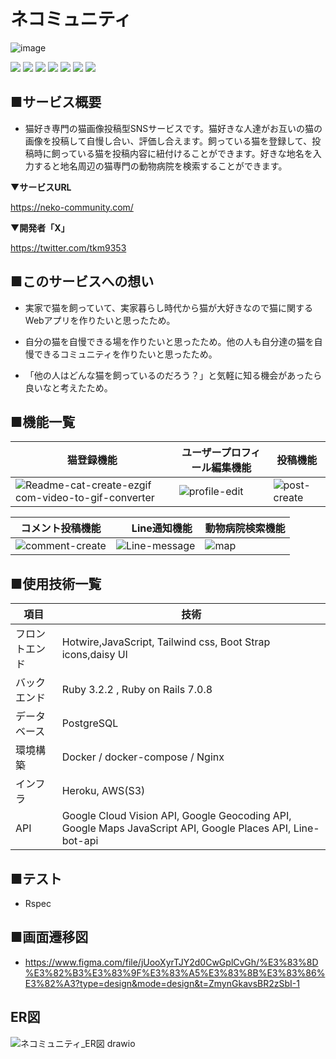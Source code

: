 # ネコミュニティ

![image](https://github.com/takuma-kamimura/NeCommunity/assets/134459703/f29bc254-0578-4370-9d48-7c537f1f5ad3)

![](https://img.shields.io/badge/Ruby-v3.2.2-CC0000?logo=Ruby&logoColor=CC0000)
![](https://img.shields.io/badge/Ruby_On_Rails-v7.0.8-CC0000?logo=Ruby-on-Rails&logoColor=CC0000)
![](https://img.shields.io/badge/TailWind_CSS-v3.3.5-2396F3?logo=tailwindcss)
![](https://img.shields.io/badge/Docker-gray?logo=Docker)
![](https://img.shields.io/badge/Nginx-gray?logo=Nginx&logoColor=269539)
![](https://img.shields.io/badge/AWS_S3-gray?logo=amazon-aws&logoColor=FCC624)
![](https://img.shields.io/badge/Heroku-gray?logo=Heroku&logoColor=430098)

## ■サービス概要

* 猫好き専門の猫画像投稿型SNSサービスです。猫好きな人達がお互いの猫の画像を投稿して自慢し合い、評価し合えます。飼っている猫を登録して、投稿時に飼っている猫を投稿内容に紐付けることができます。好きな地名を入力すると地名周辺の猫専門の動物病院を検索することができます。

▼**サービスURL**

https://neko-community.com/

▼**開発者「X」**

https://twitter.com/tkm9353

## ■このサービスへの想い

* 実家で猫を飼っていて、実家暮らし時代から猫が大好きなので猫に関するWebアプリを作りたいと思ったため。

* 自分の猫を自慢できる場を作りたいと思ったため。他の人も自分達の猫を自慢できるコミュニティを作りたいと思ったため。

* 「他の人はどんな猫を飼っているのだろう？」と気軽に知る機会があったら良いなと考えたため。

## ■機能一覧
| 猫登録機能| ユーザープロフィール編集機能 | 投稿機能 |
|------|------|-----|
| ![Readme-cat-create-ezgif com-video-to-gif-converter](https://github.com/takuma-kamimura/NeCommunity/assets/134459703/f85b20f7-06f1-4de3-9703-f0630ec3ca1f)| ![profile-edit](https://github.com/takuma-kamimura/NeCommunity/assets/134459703/90b210d6-f862-454e-8f98-0db6e795fef6) | ![post-create](https://github.com/takuma-kamimura/NeCommunity/assets/134459703/0b6d37a5-e664-45b3-b942-f8133058f7b4)|

| コメント投稿機能 |　 Line通知機能 | 動物病院検索機能 |
|------|------|-----|
| ![comment-create](https://github.com/takuma-kamimura/NeCommunity/assets/134459703/69dee272-4b55-4783-b908-b1d9f5a8accc)| ![Line-message](https://github.com/takuma-kamimura/NeCommunity/assets/134459703/95e27420-1a2c-4d41-a90e-6bcaffd0ebc7) |![map](https://github.com/takuma-kamimura/NeCommunity/assets/134459703/3214c64b-97f8-4968-8d74-c43e26e9df0e) |

## ■使用技術一覧


| 項目           | 技術                                                                                          |
|----------------|---------------------------------------------------------------------------------------------|
| フロントエンド | Hotwire,JavaScript, Tailwind css, Boot Strap icons,daisy Ul| 
| バックエンド  |Ruby 3.2.2 , Ruby on Rails 7.0.8| 
| データベース | PostgreSQL| 
| 環境構築    | Docker / docker-compose / Nginx | 
| インフラ     | Heroku, AWS(S3)|                
| API        |  Google Cloud Vision API,  Google Geocoding API,  Google Maps JavaScript API,  Google Places API,  Line-bot-api | 

## ■テスト

* Rspec

## ■画面遷移図

* https://www.figma.com/file/jUooXyrTJY2d0CwGplCvGh/%E3%83%8D%E3%82%B3%E3%83%9F%E3%83%A5%E3%83%8B%E3%83%86%E3%82%A3?type=design&mode=design&t=ZmynGkavsBR2zSbI-1

## ER図

![ネコミュニティ_ER図 drawio](https://github.com/takuma-kamimura/NeCommunity/assets/134459703/119902dc-883f-4081-9ea3-5cd690775c79)

